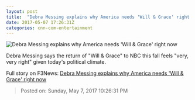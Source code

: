 ```yaml
---
layout: post
title:  "Debra Messing explains why America needs 'Will & Grace' right now"
date: 2017-05-07 17:26:31Z
categories: cnn-com-entertainment
---
```


![Debra Messing explains why America needs 'Will & Grace' right now](http://i2.cdn.cnn.com/cnnnext/dam/assets/170507131102-debra-messing-glaad-super-tease.jpg)

Debra Messing says the return of "Will & Grace" to NBC this fall feels "very, very right" given today's political climate.


Full story on F3News: [Debra Messing explains why America needs 'Will & Grace' right now](http://www.f3nws.com/n/VNg2kG)

> Posted on: Sunday, May 7, 2017 10:26:31 PM
